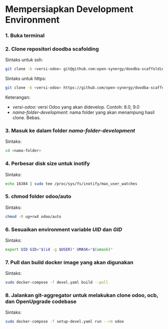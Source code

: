 # Mempersiapkan Development Environment

### 1. Buka terminal
### 2. Clone repositori doodba scafolding

Sintaks untuk ssh:

```bash
git clone -b <versi-odoo> git@github.com:open-synergy/doodba-scaffolding.git <nama-folder-development>
```

Sintaks untuk https:

```bash
git clone -b <versi-odoo> https://github.com/open-synergy/doodba-scaffolding.git <nama-folder-development>
```

Keterangan:

* *versi-odoo*: versi Odoo yang akan didevelop. Contoh: 8.0, 9.0
* *nama-folder-development*: nama folder yang akan menampung hasil clone. Bebas.

### 3. Masuk ke dalam folder *nama-folder-development*

Sintaks:

```bash
cd <nama-folder>
```

### 4. Perbesar disk size untuk inotify

Sintaks:

```bash
echo 16384 | sudo tee /proc/sys/fs/inotify/max_user_watches
```

### 5. chmod folder odoo/auto

Sintaks:

```bash
chmod -R ug+rwX odoo/auto
```

### 6. Sesuaikan environment variable *UID* dan *GID*

Sintaks:

```bash
export UID GID="$(id -g $USER)" UMASK="$(umask)"
```

### 7. Pull dan build docker image yang akan digunakan

Sintaks:

```bash
sudo docker-compose -f devel.yaml build --pull
```

### 8. Jalankan git-aggregator untuk melakukan clone odoo, ocb, dan OpenUpgrade codebase

Sintaks:

```bash
sudo docker-compose -f setup-devel.yaml run --rm odoo
```
